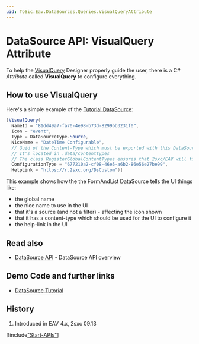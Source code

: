 ```yaml
---
uid: ToSic.Eav.DataSources.Queries.VisualQueryAttribute
---
```

# DataSource API: VisualQuery Attribute

To help the [VisualQuery](xref:Basics.Query.VisualQuery.Index) Designer properly guide the user, there is a C# _Attribute_ called **VisualQuery** to configure everything. 

## How to use VisualQuery

Here's a simple example of the [Tutorial DataSource](xref:NetCode.DataSources.Custom.TutorialBasic.Index): 

```cs
[VisualQuery(
  NameId = "81dd49a7-fa70-4e98-b73d-8299bb3231f0",
  Icon = "event",
  Type = DataSourceType.Source,
  NiceName = "DateTime Configurable",
  // Guid of the Content-Type which must be exported with this DataSource
  // It's located in .data/contenttypes
  // The class RegisterGlobalContentTypes ensures that 2sxc/EAV will find it
  ConfigurationType = "677210a2-cf08-46e5-a6b2-86e56e27be99",
  HelpLink = "https://r.2sxc.org/DsCustom")]
```

This example shows how the the FormAndList DataSource tells the UI things like:

* the global name
* the nice name to use in the UI
* that it's a source (and not a filter) - affecting the icon shown
* that it has a content-type which should be used for the UI to configure it
* the help-link in the UI

## Read also

* [DataSource API](xref:NetCode.DataSources.Custom.Api) - DataSource API overview

## Demo Code and further links

* [DataSource Tutorial](xref:NetCode.DataSources.Custom.TutorialBasic.Index)

## History

1. Introduced in EAV 4.x, 2sxc 09.13

[!include["Start-APIs"](../shared-api-start.md)]